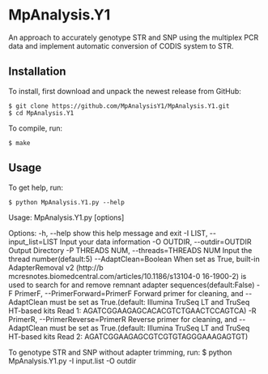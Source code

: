 # MpAnalysis.Y1
An approach to accurately genotype STR and SNP using the multiplex PCR data and implement automatic conversion of CODIS system to STR.

## Installation
To install, first download and unpack the newest release from GitHub:

    $ git clone https://github.com/MpAnalysisY1/MpAnalysis.Y1.git
    $ cd MpAnalysis.Y1

To compile, run:

    $ make

## Usage

To get help, run:

    $ python MpAnalysis.Y1.py --help

Usage: MpAnalysis.Y1.py [options]

Options:
  -h, --help            show this help message and exit
  -I LIST, --input_list=LIST
                        Input your data information
  -O OUTDIR, --outdir=OUTDIR
                        Output Directory
  -P THREADS NUM, --threads=THREADS NUM
                        Input the thread number(default:5)
  --AdaptClean=Boolean  When set as True, built-in AdapterRemoval v2 (http://b
                        mcresnotes.biomedcentral.com/articles/10.1186/s13104-0
                        16-1900-2) is used to search for and remove remnant
                        adapter sequences(default:False)
  -F PrimerF, --PrimerForward=PrimerF
                        Forward primer for cleaning, and --AdaptClean must be
                        set as True.(default: Illumina TruSeq LT and TruSeq
                        HT-based kits Read 1:
                        AGATCGGAAGAGCACACGTCTGAACTCCAGTCA)
  -R PrimerR, --PrimerReverse=PrimerR
                        Reverse primer for cleaning, and --AdaptClean must be
                        set as True.(default: Illumina TruSeq LT and TruSeq
                        HT-based kits Read 2:
                        AGATCGGAAGAGCGTCGTGTAGGGAAAGAGTGT)
                        
To genotype STR and SNP without adapter trimming, run:
    $ python MpAnalysis.Y1.py -I input.list -O outdir
